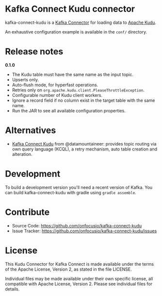 # Kafka Connect Kudu connector

kafka-connect-kudu is a [Kafka Connector](http://kafka.apache.org/documentation.html#connect)
for loading data to [Apache Kudu](http://kudu.apache.org).

An exhaustive configuration example is available in the `conf/` directory.

# Release notes

**0.1.0**

* The Kudu table must have the same name as the input topic.
* Upserts only.
* Auto-flush mode, for hyperfast operations.
* Retries only on `org.apache.kudu.client.PleaseThrottleException`.
* Configurable number of Kudu client workers.
* Ignore a record field if no column exist in the target table with the same name.
* Run the JAR to see all available configuration properties.

# Alternatives

* [Kafka Connect Kudu](http://docs.datamountaineer.com/en/latest/kudu.html) from @datamountaineer: provides topic routing via own query language (KCQL), a retry mechanism, auto table creation and alteration.
 
# Development

To build a development version you'll need a recent version of Kafka. You can build
kafka-connect-kudu with gradle using `gradle assemble`.

# Contribute

- Source Code: https://github.com/onfocusio/kafka-connect-kudu
- Issue Tracker: https://github.com/onfocusio/kafka-connect-kudu/issues

# License

This Kudu Connector for Kafka Connect is made available under the terms of the Apache License, Version 2, as stated in the file LICENSE.

Individual files may be made available under their own specific license, all compatible with Apache License, Version 2. Please see individual files for details.